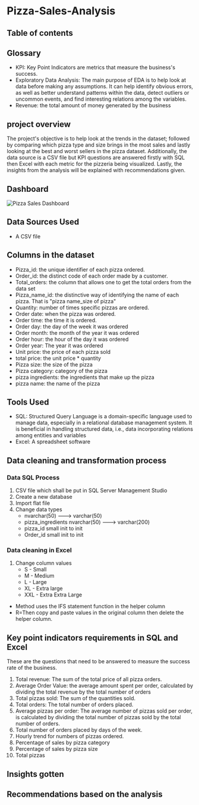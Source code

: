 # Pizza-Sales-Analysis
## Table of contents
## Glossary
- KPI: Key Point Indicators are metrics that measure the business's success.
- Exploratory Data Analysis: The main purpose of EDA is to help look at data before making any assumptions. It can help identify obvious errors, as well as better understand patterns within the data, detect outliers or uncommon events, and find interesting relations among the variables.
- Revenue: the total amount of money generated by the business
## project overview
The project's objective is to help look at the trends in the dataset; followed by comparing which pizza type and size brings in the most sales and lastly looking at the best and worst sellers in the pizza dataset. Additionally, the data source is a CSV file but KPI questions are answered firstly with SQL then Excel with each metric for the pizzeria being visualized. Lastly, the insights from the analysis will be explained with recommendations given.
## Dashboard
![Pizza Sales Dashboard](https://github.com/Tyroneekhator/Pizza-Sales-Analysis/assets/72547969/f5955811-a941-4c19-ae25-05103408790e)

## Data Sources Used
- A CSV file
## Columns in the dataset
- Pizza_id: the unique identifier of each pizza ordered.
- Order_id: the distinct code of each order made by a customer.
- Total_orders: the column that allows one to get the total orders from the data set
- Pizza_name_id: the distinctive way of identifying the name of each pizza. That is "pizza name_size of pizza"
- Quantity: number of times specific pizzas are ordered.
- Order date: when the pizza was ordered.
- Order time: the time it is ordered.
- Order day: the day of the week it was ordered
- Order month: the month of the year it was ordered
- Order hour: the hour of the day it was ordered
- Order year: The year it was ordered
- Unit price: the price of each pizza sold
- total price: the unit price * quantity
- Pizza size: the size of the pizza
- Pizza category: category of the pizza
- pizza ingredients: the ingredients that make up the pizza
- pizza name: the name of the pizza
## Tools Used
- SQL: Structured Query Language is a domain-specific language used to manage data, especially in a relational database management system. It is beneficial in handling structured data, i.e., data incorporating relations among entities and variables
- Excel: A spreadsheet software
## Data cleaning and transformation process
### Data SQL Process
1. CSV file which shall be put in SQL Server Management Studio
2. Create a new database
3. Import flat file
4. Change data types
   - nvarchar(50) ---> varchar(50)
   - pizza_ingredients nvarchar(50)  ---> varchar(200)
   - pizza_id small init to init
   - Order_id small init to init
### Data cleaning in Excel
1. Change column values
     - S - Small
     - M - Medium
     - L - Large
     - XL - Extra large
     - XXL - Extra Extra Large
  - Method uses the IFS statement function in the helper column
  - R=Then copy and paste values in the original column then delete the helper column.
## Key point indicators requirements in SQL and Excel
These are the questions that need to be answered to measure the success rate of the business.
1. Total revenue: The sum of the total price of all pizza orders.
2. Average Order Value: the average amount spent per order, calculated by dividing the total revenue by the total number of orders
3. Total pizzas sold: The sum of the quantities sold.
4. Total orders: The total number of orders placed.
5. Average pizzas per order: The average number of pizzas sold per order, is calculated by dividing the total number of pizzas sold by the total number of orders.
6. Total number of orders placed by days of the week.
7. Hourly trend for numbers of pizzas ordered.
8. Percentage of sales by pizza category
9. Percentage of sales by pizza size
10. Total pizzas
## Insights gotten
## Recommendations based on the analysis
